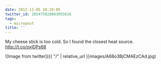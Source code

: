 ```yaml
---
date: 2012-11-05 10:29:05
twitter_id: 265475828803055616
tags:
  - micropost
title: ''
---
```


My cheese stick is too cold. So I found the closest heat source. http://t.co/oxjDPs68

![Image from twitter]({{ "/" | relative_url  }}images/A68o3BjCMAEzCAd.jpg)
